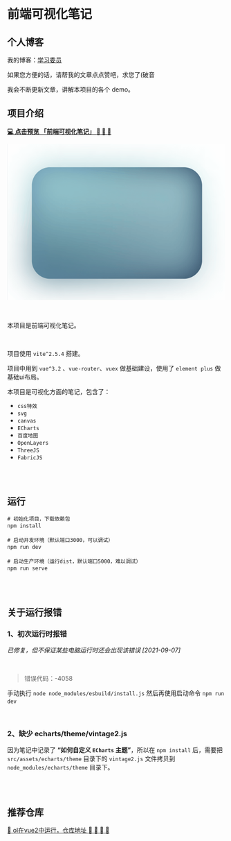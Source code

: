 # 前端可视化笔记

## 个人博客

我的博客：[学习委员](https://juejin.cn/user/2673620576140030/posts)

如果您方便的话，请帮我的文章点点赞吧，求您了(破音

我会不断更新文章，讲解本项目的各个 demo。

## 项目介绍
 **[:computer: 点击预览 「前端可视化笔记」 :rocket:  :rocket:  :rocket: ](http://k21vin.gitee.io/front-end-data-visualization)**

![](./preview.gif)

<br>

本项目是前端可视化笔记。

<br>

项目使用 `vite^2.5.4` 搭建。

项目中用到 `vue^3.2` 、`vue-router`、`vuex` 做基础建设，使用了 `element plus` 做基础ui布局。

本项目是可视化方面的笔记，包含了：
- `css特效`
- `svg`
- `canvas`
- `ECharts`
- `百度地图`
- `OpenLayers`
- `ThreeJS`
- `FabricJS`

<br><br>

## 运行
```
# 初始化项目，下载依赖包
npm install

# 启动开发环境（默认端口3000，可以调试）
npm run dev

# 启动生产环境（运行dist，默认端口5000，难以调试）
npm run serve
```

<br><br>

## 关于运行报错

### 1、初次运行时报错
*已修复，但不保证某些电脑运行时还会出现该错误 [2021-09-07]*

<br>

> 错误代码：-4058

手动执行 `node node_modules/esbuild/install.js`
然后再使用启动命令 `npm run dev`

<br>

### 2、缺少 echarts/theme/vintage2.js

因为笔记中记录了 **“如何自定义 `ECharts` 主题”**，所以在 `npm install` 后，需要把 `src/assets/echarts/theme` 目录下的 `vintage2.js` 文件拷贝到 `node_modules/echarts/theme` 目录下。

<br><br>

## 推荐仓库
[:rocket: ol在vue2中运行，仓库地址  :rocket:  :rocket:  :rocket:  :rocket: ](https://gitee.com/k21vin/vue-openlayers)